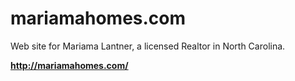 mariamahomes.com
==

Web site for Mariama Lantner, a licensed Realtor in North Carolina.

**http://mariamahomes.com/**
